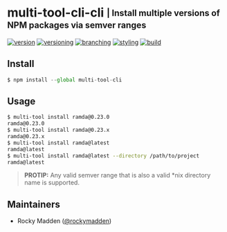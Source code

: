 # multi-tool-cli-cli <sub><sup>| Install multiple versions of NPM packages via semver ranges<sup></sub>
[![version](http://img.shields.io/badge/version-0.0.0-blue.svg)](https://www.npmjs.com/package/@cloudelements/multi-tool-cli)
[![versioning](http://img.shields.io/badge/versioning-semver-blue.svg)](http://semver.org/)
[![branching](http://img.shields.io/badge/branching-github%20flow-blue.svg)](https://guides.github.com/introduction/flow/)
[![styling](http://img.shields.io/badge/code%20styling-XO-blue.svg)](https://github.com/sindresorhus/xo)
[![build](https://circleci.com/gh/cloud-elements/multi-tool-cli.svg?style=shield)](https://circleci.com/gh/cloud-elements/multi-tool-cli)

## Install
```javascript
$ npm install --global multi-tool-cli
```

## Usage
```bash
$ multi-tool install ramda@0.23.0
ramda@0.23.0
$ multi-tool install ramda@0.23.x
ramda@0.23.x
$ multi-tool install ramda@latest
ramda@latest
$ multi-tool install ramda@latest --directory /path/to/project
ramda@latest
```
> __PROTIP:__ Any valid semver range that is also a valid \*nix directory name is supported.

## Maintainers
* Rocky Madden ([@rockymadden](https://github.com/rockymadden))

